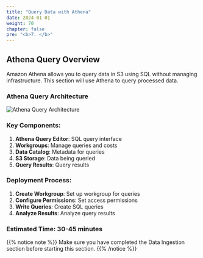 ```yaml
---
title: "Query Data with Athena"
date: 2024-01-01
weight: 70
chapter: false
pre: "<b>7. </b>"
---
```


## Athena Query Overview

Amazon Athena allows you to query data in S3 using SQL without managing infrastructure. This section will use Athena to query processed data.

### Athena Query Architecture

![Athena Query Architecture](../../../static/images/7/0.png?width=40pc)

### Key Components:

1. **Athena Query Editor**: SQL query interface
2. **Workgroups**: Manage queries and costs
3. **Data Catalog**: Metadata for queries
4. **S3 Storage**: Data being queried
5. **Query Results**: Query results

### Deployment Process:

1. **Create Workgroup**: Set up workgroup for queries
2. **Configure Permissions**: Set access permissions
3. **Write Queries**: Create SQL queries
4. **Analyze Results**: Analyze query results

### Estimated Time: 30-45 minutes

{{% notice note %}}
Make sure you have completed the Data Ingestion section before starting this section.
{{% /notice %}} 